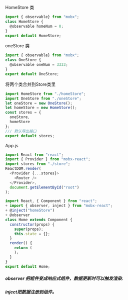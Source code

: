 
HomeStore 类
```js
import { observable} from "mobx";
class HomeStore {
  @observable homeNum = 0;
}
export default HomeStore;
```

oneStore 类
```js
import { observable} from "mobx";
class OneStore {
  @observable oneNum = 3333;
}
export default OneStore;
```

将两个类合并到Store类里
```js
import HomeStore from "./homeStore";
import OneStore from "./oneStore";
let oneStore = new OneStore();
let homeStore = new HomeStore();
const stores = {
  oneStore,
  homeStore
};
/// 默认导出接口
export default stores;
```

App.js
```js
import React from "react";
import { Provider } from "mobx-react";
import stores from "./store";
ReactDOM.render(
  <Provider {...stores}>
    <Router />
  </Provider>,
  document.getElementById("root")
);
```

```js
import React, { Component } from "react";
+ import { observer, inject } from "mobx-react";
+ @inject("homeStore")
+ @observer
class Home extends Component {
  constructor(props) {
    super(props);
    this.state = {};
  }
  render() {
    return (
    );
  }
}
export default Home;
```
#####  observer 把组件变成响应式组件，数据更新时可以触发渲染.
#####  inject把数据注册到组件。

<!--stackedit_data:
eyJoaXN0b3J5IjpbMTk1ODU0MzUxMiwtMTM2OTgwNjk4N119
-->